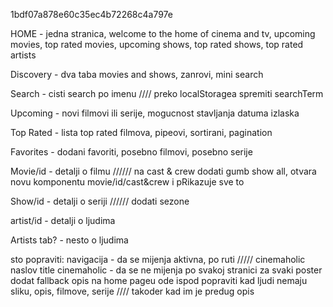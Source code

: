   1bdf07a878e60c35ec4b72268c4a797e


HOME - jedna stranica, welcome to the home of cinema and tv, upcoming movies, top rated movies, upcoming shows, top rated shows, top rated artists


Discovery - dva taba movies and shows, zanrovi, mini search

Search - cisti search po imenu //// preko localStoragea spremiti searchTerm

Upcoming - novi filmovi ili serije, mogucnost stavljanja datuma izlaska

Top Rated - lista top rated filmova, pipeovi, sortirani, pagination

Favorites - dodani favoriti, posebno filmovi, posebno serije

Movie/id - detalji o filmu ////// na cast & crew dodati gumb show all, otvara novu komponentu movie/id/cast&crew i pRikazuje sve to

Show/id - detalji o seriji ////// dodati sezone

artist/id - detalji o ljudima 

Artists tab? - nesto o ljudima


sto popraviti:
navigacija - da se mijenja aktivna, po ruti ///// cinemaholic naslov
title cinemaholic - da se ne mijenja po svakoj stranici
za svaki poster dodat fallback
opis na home pageu ode ispod
popraviti kad ljudi nemaju sliku, opis, filmove, serije //// takoder kad im je predug opis
